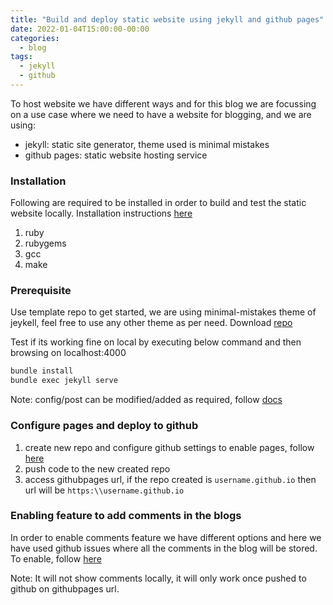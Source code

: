 ```yaml
---
title: "Build and deploy static website using jekyll and github pages"
date: 2022-01-04T15:00:00-00:00
categories:
  - blog
tags:
  - jekyll
  - github
---
```



To host website we have different ways and for this blog we are focussing on a use case where we need to have a website for blogging, and we are using:
* jekyll: static site generator, theme used is minimal mistakes
* github pages: static website hosting service


### Installation
Following are required to be installed in order to build and test the static website locally.
Installation instructions [here][install]
1. ruby
2. rubygems
3. gcc
4. make


### Prerequisite
Use template repo to get started, we are using minimal-mistakes theme of jeykell, feel free to use any other theme as per need. Download [repo][template]

Test if its working fine on local by executing below command and then browsing on localhost:4000
```sh
bundle install
bundle exec jekyll serve
```

Note: config/post can be modified/added as required, follow [docs][docs]


### Configure pages and deploy to github

1. create new repo and configure github settings to enable pages, follow [here][pages]
2. push code to the new created repo
3. access githubpages url, if the repo created is `username.github.io` then url will be `https:\\username.github.io` 

### Enabling feature to add comments in the blogs

In order to enable comments feature we have different options and here we have used github issues where all the comments in the blog will be stored.
To enable, follow [here][comments]

Note: It will not show comments locally, it will only work once pushed to github on githubpages url.

[install]: https://jekyllrb.com/docs/installation/
[template]: https://github.com/mmistakes/mm-github-pages-starter
[docs]: https://mmistakes.github.io/minimal-mistakes/docs/configuration/
[pages]: https://docs.github.com/en/pages/quickstart
[comments]: https://mmistakes.github.io/minimal-mistakes/docs/configuration/#utterances-comments